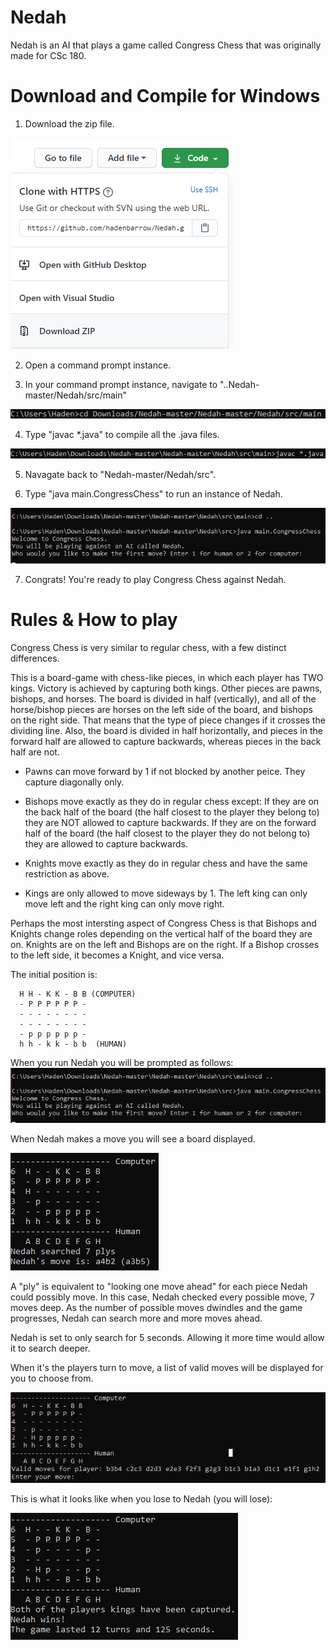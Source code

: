 # Nedah
Nedah is an AI that plays a game called Congress Chess that was originally made for CSc 180.

# Download and Compile for Windows

1. Download the zip file. 

![download](https://github.com/hadenbarrow/Nedah/blob/master/readmeImages/download.png)

2. Open a command prompt instance.

3. In your command prompt instance, navigate to "..Nedah-master/Nedah/src/main" 

![navigate](https://github.com/hadenbarrow/Nedah/blob/master/readmeImages/navigateToMain.png)

4. Type "javac \*.java" to compile all the .java files. 

![compile](https://github.com/hadenbarrow/Nedah/blob/master/readmeImages/compile%20.java%20files.png)

5. Navagate back to "Nedah-master/Nedah/src".

6. Type "java main.CongressChess" to run an instance of Nedah. 

![run](https://github.com/hadenbarrow/Nedah/blob/master/readmeImages/runTheProgram.png)

7. Congrats! You're ready to play Congress Chess against Nedah.

# Rules & How to play

Congress Chess is very similar to regular chess, with a few distinct differences. 

This is a board-game with chess-like pieces, in which each player has TWO kings.
Victory is achieved by capturing both kings.  Other pieces are pawns, bishops,
and horses. The board is divided in half (vertically), and all of the horse/bishop
pieces are horses on the left side of the board, and bishops on the right side.
That means that the type of piece changes if it crosses the dividing line.
Also, the board is divided in half horizontally, and pieces in the forward half
are allowed to capture backwards, whereas pieces in the back half are not.

- Pawns can move forward by 1 if not blocked by another peice. They capture diagonally only.

- Bishops move exactly as they do in regular chess except: If they are on the back half of the board (the half closest to the player they belong to) they are NOT allowed to capture backwards. If they are on the forward half of the board (the half closest to the player they do not belong to) they are allowed to capture backwards.

- Knights move exactly as they do in regular chess and have the same restriction as above.

- Kings are only allowed to move sideways by 1. The left king can only move left and the right king can only move right.

Perhaps the most intersting aspect of Congress Chess is that Bishops and Knights change roles depending on the vertical half of the board they are on. Knights are on the left and Bishops are on the right. If a Bishop crosses to the left side, it becomes a Knight, and vice versa.

The initial position is:

      H H - K K - B B (COMPUTER)
      - P P P P P P -
      - - - - - - - -
      - - - - - - - -
      - p p p p p p -
      h h - k k - b b  (HUMAN)
      
     
When you run Nedah you will be prompted as follows:
![run](https://github.com/hadenbarrow/Nedah/blob/master/readmeImages/runTheProgram.png)

When Nedah makes a move you will see a board displayed.

![nedahsmove](https://github.com/hadenbarrow/Nedah/blob/master/readmeImages/nedahsMove.png)

A "ply" is equivalent to "looking one move ahead" for each piece Nedah could possibly move. In this case, Nedah checked every possible move, 7 moves deep. As the number of possible moves dwindles and the game progresses, Nedah can search more and more moves ahead. 

Nedah is set to only search for 5 seconds. Allowing it more time would allow it to search deeper.

When it's the players turn to move, a list of valid moves will be displayed for you to choose from. 

![playermoves](https://github.com/hadenbarrow/Nedah/blob/master/readmeImages/playersMove.png)

This is what it looks like when you lose to Nedah (you will lose):

![youlost](https://github.com/hadenbarrow/Nedah/blob/master/readmeImages/nedahWins.png)
